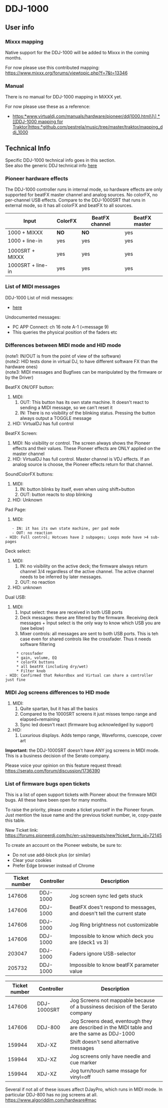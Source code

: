 # DDJ-1000

## User info

### Mixxx mapping

Native support for the DDJ-1000 will be added to Mixxx in the coming
months.

For now please use this contributed mapping:
<https://www.mixxx.org/forums/viewtopic.php?f=7&t=13346>

### Manual

There is no manual for DDJ-1000 mapping in MiXXX yet.

For now please use these as a reference:

  - [https:*www.virtualdj.com/manuals/hardware/pioneer/ddj1000.html\]\]
    \* \[\[DDJ-1000 mapping for
    Traktor|https:*github.com/pestrela/music/tree/master/traktor/mapping\_ddj\_1000](DDJ-1000%20for%20Virtual%20DJ)

## Technical Info

Specific DDJ-1000 technical info goes in this section.  
See also the generic DDJ technical info [here](ddj_technical_info)

### Pioneer hardware effects

The DDJ-1000 controller runs in internal mode, so hardware effects are
only supported for beatFX master channel and analog sources. No colorFX,
no per-channel USB effects. Compare to the DDJ-1000SRT that runs in
external mode, so it has all colorFX and beatFX to all sources.

| Input             | ColorFX | BeatFX channel | BeatFX master |
| ----------------- | ------- | -------------- | ------------- |
| 1000 + MIXXX      | **NO**  | **NO**         | yes           |
| 1000 + line-in    | yes     | yes            | yes           |
|                   |         |                |               |
| 1000SRT + MIXXX   | yes     | yes            | yes           |
| 1000SRT + line-in | yes     | yes            | yes           |

### List of MIDI messages

DDJ-1000 List of midi messages:

  - [here](https://github.com/pestrela/music/blob/master/ddj/1-MIDI-codes/DDJ-1000RB---MIDI-Messages.pdf.md)

Undocumented messages:

  - PC APP Connect: ch 16 note A-1 (=message 9)
  - This queries the physical position of the faders etc

### Differences between MIDI mode and HID mode

(note1: IN/OUT is from the point of view of the software)  
(note2: HID tests done in virtual DJ, to have different software FX than
the hardware ones)  
(note3: MIDI messages and Bugfixes can be manipulated by the firmware or
by the Driver)

BeatFX ON/OFF button:

1.  MIDI:
    1.  OUT: This button has its own state machine. It doesn't react to
        sending a MIDI message, so we can't reset it
    2.  IN: There is no visibility of the blinking status. Pressing the
        button always output a TOGGLE message
2.  HID: VirtualDJ has full control

BeatFX Screen:

1.  MIDI: No visibility or control. The screen always shows the Pioneer
    effects and their values. These Pioneer effects are ONLY applied on
    the master channel
2.  HID: VirtualDJ has full control. Master channel is VDJ effects. If
    an analog source is choose, the Pioneer effects return for that
    channel.

SoundColorFX buttons:

1.  MIDI: 
    1.  IN: button blinks by itself, even when using shift+button 
    2.  OUT: button reacts to stop blinking
2.  HID: Unknown

Pad Page:

1.  MIDI: 

<!-- end list -->

``` 
   - IN: it has its own state machine, per pad mode
   - OUT: no reaction
- HID: Full control; Hotcues have 2 subpages; Loops mode have >4 sub-pages  
```

Deck select:

1.  MIDI: 
    1.  IN: no visibility on the active deck; the firmware always return
        channel 3/4 regardless of the active channel. The active channel
        needs to be inferred by later messages.
    2.  OUT: no reaction
2.  HID: unknown 

Dual USB:

1.  MIDI:
    1.  Input select: these are received in both USB ports
    2.  Deck messages: these are filtered by the firmware. Receiving
        deck messages + Input select is the only way to know which USB
        you are (see below)
    3.  Mixer controls: all messages are sent to both USB ports. This is
        teh case even for shared controls like the crossfader. Thus it
        needs software filtering

<!-- end list -->

``` 
     * crossfader
     * gain, volume, EQ
     * colorFX buttons
     * all beatFX (including dry/wet)
     * Filter knob
- HID: Confirmed that Rekordbox and Virtual can share a controller just fine

```

### MIDI Jog screens differences to HID mode

1.  MIDI:
    1.  Quite spartan, but it has all the basics
    2.  Compared to the 1000SRT screens it just misses tempo range and
        elapsed+remaining
    3.  Sync led doesn't react (firmware bug acknowledged by support)
2.  HID:
    1.  Luxurious displays. Adds tempo range, Waveforms, cuescope, cover
        art 

**Important:** the DDJ-1000SRT doesn't have ANY jog screens in MIDI
mode. This is a business decision of the Serato company.

Please voice your opinion on this feature request thread:
<https://serato.com/forum/discussion/1736390>

### List of firmware bugs open tickets

This is a list of open support tickets with Pioneer about the firmware
MIDI bugs. All these have been open for many months.

To raise the priority, please create a ticket yourself in the Pioneer
forum. Just mention the issue name and the previous ticket number, ie,
copy-paste this table.

New Ticket link:  
<https://forums.pioneerdj.com/hc/en-us/requests/new?ticket_form_id=72145>

To create an account on the Pioneer website, be sure to:

  - Do not use add-block plus (or similar)
  - Clear your cookies
  - Prefer Edge browser instead of Chrome

| Ticket number | Controller | Description                                                           |
| ------------- | ---------- | --------------------------------------------------------------------- |
| 147606        | DDJ-1000   | Jog screen sync led gets stuck                                        |
| 147606        | DDJ-1000   | BeatFX does't respond to messages, and doesn't tell the current state |
| 147606        | DDJ-1000   | Jog Ring brightness not customizable                                  |
| 147606        | DDJ-1000   | Impossible to know which deck you are (deck1 vs 3)                    |
| 203047        | DDJ-1000   | Faders ignore USB-selector                                            |
| 205732        | DDJ-1000   | Impossible to know beatFX parameter value                             |

| Ticket number | Controller  | Description                                                                                   |
| ------------- | ----------- | --------------------------------------------------------------------------------------------- |
| 147606        | DDJ-1000SRT | Jog Screens not mappable because of a bussiness decision of the Serato company                |
| 147606        | DDJ-800     | Jog Screens dead, eventough they are described in the MIDI table and are the same as DDJ-1000 |
| 159944        | XDJ-XZ      | Shift doesn't send alternative messages                                                       |
| 159944        | XDJ-XZ      | Jog screens only have needle and cue marker                                                   |
| 159944        | XDJ-XZ      | Jog turn/touch same mssage for vinyl=off                                                      |

Several if not all of these issues affect DJayPro, which runs in MIDI
mode. In particular DDJ-800 has no jog screens at all.
<https://www.algoriddim.com/hardware#mac>
